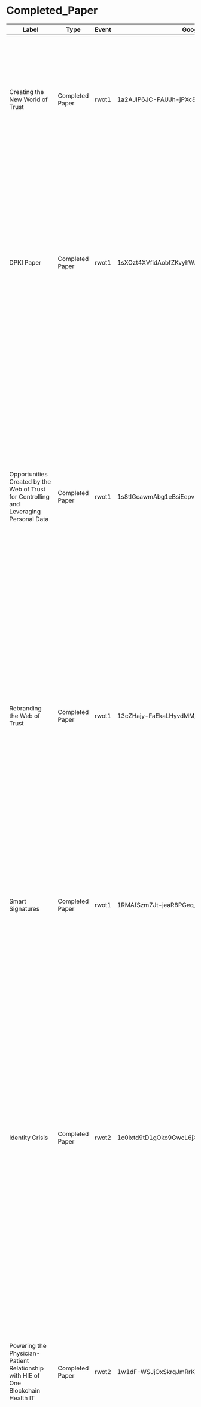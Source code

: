 # Completed_Paper
|                                        Label                                         |     Type      |Event|               Google Doc Id                |                                                              PDF Url                                                               |                                                              Title                                                              |                                                                                                                                                                                                                                                                                                                                                                                                                                                                                                                                                                                                                                                                                                                                                                                                                                                                                                                                                                                                                                                                                      Abstract                                                                                                                                                                                                                                                                                                                                                                                                                                                                                                                                                                                                                                                                                                                                                                                                                                                                                                                                                                                                                                                                                       |
|--------------------------------------------------------------------------------------|---------------|-----|--------------------------------------------|------------------------------------------------------------------------------------------------------------------------------------|---------------------------------------------------------------------------------------------------------------------------------|-------------------------------------------------------------------------------------------------------------------------------------------------------------------------------------------------------------------------------------------------------------------------------------------------------------------------------------------------------------------------------------------------------------------------------------------------------------------------------------------------------------------------------------------------------------------------------------------------------------------------------------------------------------------------------------------------------------------------------------------------------------------------------------------------------------------------------------------------------------------------------------------------------------------------------------------------------------------------------------------------------------------------------------------------------------------------------------------------------------------------------------------------------------------------------------------------------------------------------------------------------------------------------------------------------------------------------------------------------------------------------------------------------------------------------------------------------------------------------------------------------------------------------------------------------------------------------------------------------------------------------------------------------------------------------------------------------------------------------------------------------------------------------------------------------------------------------------------------------------------------------------------------------------------------------------------------------------------------------------------------------------------------------------------------------------------------------------------------------------------------------------------------------------------------------------|
|Creating the New World of Trust                                                       |Completed Paper|rwot1|1a2AJIP6JC-PAUJh-jPXc8U9XiOHVKC7wpW0qMMw4pIw|https://github.com/WebOfTrustInfo/rwot1-sf/blob/master/final-documents/whats-the-next-step.pdf                                      |mydata2017                                                                                                                       |On November 3rd and 4th, the Rebuilding the Web of Trust design workshop looked at the future of decentralized trust on the internet with the goal of producing 3-5 white papers and specs. Those papers were polished for release in December, leaving the question: what's next? Our major goal is to produce something notable for the 25th anniversary of PGP, in July 2016. This should be a working proof-of-concept that can help the Web of Trust to reach a broader audience. It should be something that's both usable and used and it needs to be compelling. If we can meet this goal, we can make our design ideas into reality                                                                                                                                                                                                                                                                                                                                                                                                                                                                                                                                                                                                                                                                                                                                                                                                                                                                                                                                                                                                                                                                                                                                                                                                                                                                                                                                                                                                                                                                                                                                         |
|DPKI Paper                                                                            |Completed Paper|rwot1|1sXOzt4XVfidAobfZKvyhWAN6GnxXw2aFHq9XfWx-DHc|https://github.com/WebOfTrustInfo/rwot1-sf/blob/master/final-documents/dpki.pdf                                                     |Decentralized Public Key Infrastrucure                                                                                           |Today’s Internet places control of online identities into the hands of third-parties. Email addresses, usernames, and website domains are borrowed or "rented" through DNS, X.509, and social networks. This results in severe usability and security challenges Internet-wide. This paper describes a possible alternate approach called decentralized public key infrastructure (DPKI), which returns control of online identities to the entities they belong to. By doing so, DPKI addresses many usability and security challenges that plague traditional public key infrastructure (PKI). DPKI has advantages at each stage of the PKI life cycle. It makes permissionless bootstrapping of online identities possible and provides for the simple creation of stronger SSL certificates. In usage, it can help “Johnny” to finally encrypt thanks to its relegation of public key management to secure decentralized datastores. Finally, it includes mechanisms to recover lost or compromised identifiers.                                                                                                                                                                                                                                                                                                                                                                                                                                                                                                                                                                                                                                                                                                                                                                                                                                                                                                                                                                                                                                                                                                                                                                 |
|Opportunities Created by the Web of Trust for Controlling and Leveraging Personal Data|Completed Paper|rwot1|1s8tIGcawmAbg1eBsiEepvIKU4XWzhhe8Wc9tVGV0f8k|https://github.com/WebOfTrustInfo/rwot1-sf/blob/master/final-documents/satisfying-real-world-use-cases.pdf                          |Opportunities Created by  the Web of Trust for Controlling and Leveraging Personal Data                                          |In November 2015 Facebook's share price broke $100 USD/share, for a total valuation of $290 billion USD. This is evidence that both Facebook and the market understand the value of controlling and leveraging personal data. However, the now-conventional absorb-everything design of Facebook is a blunt one. Employing users as passive producers with no control of their own data only scratches the surface of what is possible with networks of information and identity. Some of these constraints arise from Facebook's centralization, something that tends to worsen as an organization grows in size. There are limits to the amount of trust this sort of centralized authority can garner. This often results in punitive postures: democracies come with the expectation that citizens be forever watchful of their government; while corporations are watched over by regulatory bureaus and further deterred by class-action suits.  Decentralized systems that are engineered to prevent concentrating power as they grow avoid this. They can in fact increase their credibility as more users provide their assessments as input. Protocols and structures that are distributed and self-sovereign also offer significantly improved robustness, portability, and versatility than conventional centralized or escrowed processes — especially when combined with secure cryptography.                                                                                                                                                                                                                                                                                                                                                                                                                                                                                                                                                                                                                                                                                                                                                                          |
|Rebranding the Web of Trust                                                           |Completed Paper|rwot1|13cZHajy-FaEkaLHyvdMM_oFx2fMlkn0RQLi62LpRMS8|https://github.com/WebOfTrustInfo/rwot1-sf/blob/master/final-documents/rebranding-web-of-trust.pdf                                  |Rebranding the Web of Trust                                                                                                      |The Web of Trust. It’s the buzzword for a new model of decentralized identity. However, it’s also a phrase that dates back almost twenty-five years and has been heavily overloaded with meaning during that time. The classic definition of Web of Trust derives from PGP, but the top Google results refer to a website reputation rating system created by a Finnish internet company. Meanwhile, some use it as a big tent that includes identity authentication & verification, certificate validation, and reputation assessment, while the vibrant blockchain community is also drawing new attention to the classic concept. To build a contemporary Web of Trust, we need to better define it. To do so, we must both understand what the classic Web of Trust was and create a model for the elements of trust that are contained within a more modern definition.                                                                                                                                                                                                                                                                                                                                                                                                                                                                                                                                                                                                                                                                                                                                                                                                                                                                                                                                                                                                                                                                                                                                                                                                                                                                                                         |
|Smart Signatures                                                                      |Completed Paper|rwot1|1RMAfSzm7Jt-jeaR8PGeq_K2ot7ZLDQqv57-elLDNDzE|https://github.com/WebOfTrustInfo/rwot1-sf/blob/master/final-documents/smart-signatures.pdf                                         |Smart Signatures                                                                                                                 |Traditional cryptographic signature systems are based on strictly-defined authentication and authorization mechanisms that assume a single private key can be used to produce a given signature and that a single public key can be used to verify it. Given the evident limitations of this design, we propose an alternative with more powerful capabities, based on the ability to explicitly outline and fully program conditions for verification. These conditions would then be used to determine when a signature or set of signatures can be considered valid. Our inspiration for this authorization system is the bitcoin scripting language, where the authorization to spend funds is explicitly defined within a script, rather than being implicitly defined through the reference to an authorized public key. The largest benefit of explicit specification of authorization conditions is that the system is fully extensible, so new operations can be defined at any time, with the only limitation being the set of operations that the authorization interpreters understand.                                                                                                                                                                                                                                                                                                                                                                                                                                                                                                                                                                                                                                                                                                                                                                                                                                                                                                                                                                                                                                                                                  |
|                                                                                      |               |     |                                            |                                                                                                                                    |                                                                                                                                 |                                                                                                                                                                                                                                                                                                                                                                                                                                                                                                                                                                                                                                                                                                                                                                                                                                                                                                                                                                                                                                                                                                                                                                                                                                                                                                                                                                                                                                                                                                                                                                                                                                                                                                                                                                                                                                                                                                                                                                                                                                                                                                                                                                                     |
|Identity Crisis                                                                       |Completed Paper|rwot2|1c0Ixtd9tD1gOko9GwcL6jXefr_XwKARgdUMQRVxA7so|https://github.com/WebOfTrustInfo/rwot2-id2020/blob/master/final-documents/identity-crisis.pdf                                      |Identity Crisis: Clearer Identity through Correlation                                                                            |The term “identity” is a challenge. Both laypeople and experts struggle to communicate clearly about it. The term has numerous rich and useful meanings. That same flexibility and expressivity also makes it easy to misunderstand subtle nuances and often leads to ideological debate rather than understanding and applications. We compensate with adjectives, creating new phrases like “digital identity” or “legal identity”, but we often still speak past each other. We regularly refer to “identities” as things that are assigned to us or that we own, things we control or present, instead of using more rigorous terms such as “identifiers” or “credentials”. This fluidity often confuses because, at its core, identity is an emergent phenomenon that doesn’t have an existence independent of the observer.  We propose using “correlation” instead of “identity” when discussing concrete identities in identity systems. It isn’t a word-for-word replacement, but using it will improve the conversation. We argue that “correlation” provides a more concise and clear understanding of how identity is created and applied in both digital and real-world systems, and that using it as an alternative to “identity” will improve communication and understanding.                                                                                                                                                                                                                                                                                                                                                                                                                                                                                                                                                                                                                                                                                                                                                                                                                                                                                        |
|Powering the Physician-Patient Relationship with HIE of One Blockchain Health IT      |Completed Paper|rwot2|1w1dF-WSJjOxSkrqJmRrKHOnE8u28vtTEw9fYgDpL6mQ|https://github.com/WebOfTrustInfo/rwot2-id2020/blob/master/final-documents/physician-patient-relationship.pdf                       |Powering the Physician-Patient Relationship with HIE of One Blockchain Health IT                                                 |Together, physicians and patients steer treatment and are responsible for the vast majority of decisions, and therefore expenditures, in healthcare. Yet the technology that mediates the physician-patient relationship today is not directly purchased or controlled by either the physicians or the patients. Electronic health records and health information exchange technology are sold as strategic assets to institutions — typically very large businesses, that currently have incentives to maximize institutional growth. We seek a better balance of institutional needs with the needs of physicians and patients. This may also solve problems of costs. It is widely accepted that reducing healthcare cost growth requires genuine practice reform. Few institutions, however, are planning to reduce their own size. By focusing health information technology and interoperability on the physician-patient relationship we bypass the inertia of institutions, fertilize the environment for value-based payment, and optimize care options among hospitals, the community, and home, as appropriate.                                                                                                                                                                                                                                                                                                                                                                                                                                                                                                                                                                                                                                                                                                                                                                                                                                                                                                                                                                                                                                                           |
|Protecting Digital Identities in Developing Countries                                 |Completed Paper|rwot2|18HAxPoIamSj6b0LMoL3oDafiT5RLf-gcAODhZB0WFNQ|https://github.com/WebOfTrustInfo/rwot2-id2020/blob/master/final-documents/protecting-digital-identities-in-developing-countries.pdf|Protecting Digital Identities in Developing Countries                                                                            |People in many parts of the developing world have little or no infrastructure for well-regulated government and commercial processes. This creates a pressing need for a safe place to store important personal data needed to access financial, insurance, education and healthcare services. A universal digital identity system would underpin information assurance through verifiable and reliable data that can be presented when required. This paper presents a strong use case for a self-sovereign identity system with verifiable information and user-controllable release.                                                                                                                                                                                                                                                                                                                                                                                                                                                                                                                                                                                                                                                                                                                                                                                                                                                                                                                                                                                                                                                                                                                                                                                                                                                                                                                                                                                                                                                                                                                                                                                              |
|Requirements for DIDs                                                                 |Completed Paper|rwot2|1TsEhYrrD6OnXweF1Qyp_c2x24LWVzRsm_cpa_dwUqSA|https://github.com/WebOfTrustInfo/rwot2-id2020/blob/master/final-documents/requirements-for-dids.pdf                                |Requirements for DIDs (Decentralized Identifiers)                                                                                |In social networks and markets and on value chains we have a hard time determining what is true and who to trust. Verified information is critical for the functioning of a networked democratic society. The portable reputation toolkit is intended to address these issues by using cryptographic signatures and decentralized technology such as decentralized identifiers, blockchain, and distributed data storage. This white paper outlines several concrete use cases. These include decentralized fact checking for political journalism, decentralized Fair Trade supply chain certification, and decentralized skill certification without a centralized institution.                                                                                                                                                                                                                                                                                                                                                                                                                                                                                                                                                                                                                                                                                                                                                                                                                                                                                                                                                                                                                                                                                                                                                                                                                                                                                                                                                                                                                                                                                                    |
|Smarter Signatures: Experiments in Verifications                                      |Completed Paper|rwot2|1aN4QlJ3UZdRFhkX7yWRxc-wYSid0Rj3aYe8zQVqMaW0|https://github.com/WebOfTrustInfo/rwot2-id2020/blob/master/final-documents/smarter-signatures.pdf                                   |Smarter Signatures: Experiments in Verifications                                                                                 |Technologies like the Web of Trust and PKI lay the foundation for identity on the internet: they map a human persona to a cryptographic construct that is represented by a public key and protected by a private key. Digital signatures are fundamental to these digital identities and have been widely used in a variety of applications. They’re the heart of SSH, the foundation of certificates, and the core of newer technologies like blockchain.  However, today’s simplistic signatures are just the start; they can be improved, to create more powerful and more complex signatures that can truly be better and smarter. Now is the time to begin experimenting with these possibilities.                                                                                                                                                                                                                                                                                                                                                                                                                                                                                                                                                                                                                                                                                                                                                                                                                                                                                                                                                                                                                                                                                                                                                                                                                                                                                                                                                                                                                                                                              |
|DID Data Model Implementer’s Draft                                                    |Completed Paper|rwot3|1T5F0ZclaEHwXG5bVNsEsSdClRm-oICiyyUnc3k-m4sI|https://github.com/WebOfTrustInfo/rwot3-sf/blob/master/final-documents/did-implementer-draft-10.pdf                                 |DID (Decentralized Identifier) Data Model and Generic Syntax 1.0 Implementer’s Draft 01                                          |DIDs (decentralized identifiers) are a new type of identifier intended for verifiable digital identity that is "self-sovereign", i.e., fully under the control of the identity owner and not dependent on a centralized registry, identity provider, or certificate authority. DIDs resolve to DDOs (DID descriptor objects)—simple JSON documents that contain all the metadata needed to prove ownership and control of a DID. Specifically, a DDO contains a set of key descriptions, which are machine-readable descriptions of the identity owner’s public keys, and a set of service endpoints, which are resource pointers necessary to initiate trusted interactions with the identity owner. Each DID uses a specific DID method, defined in a separate DID method specification, to define how the DID is registered, resolved, updated, and revoked on a specific distributed ledger or network.                                                                                                                                                                                                                                                                                                                                                                                                                                                                                                                                                                                                                                                                                                                                                                                                                                                                                                                                                                                                                                                                                                                                                                                                                                                                          |
|Digital Verification Advancements                                                     |Completed Paper|rwot3|13voeo7AIJm_2OTPxS6ll3V1DGQ3O9b4BbCqkdTxMStA|https://github.com/WebOfTrustInfo/rwot3-sf/blob/master/final-documents/digital-verification-advancements.pdf                        |Digital Verification Advancements       at RWoT III                                                                              |There were a number of enhancements made to Digital Verification at the 3rd Rebooting Web of Trust event. The following document summarises the advancements made as a direct result of participation from the workshop attendees. Founding of the W3C Digital Verification Community Group. Based on various hallway and lunch discussions, it became evident that the community wanted a more permanent location to store artifacts and work on them. As a result of these discussions, the W3C Digital Verification Community Group was proposed, supported,                                                                                                                                                                                                                                                                                                                                                                                                                                                                                                                                                                                                                                                                                                                                                                                                                                                                                                                                                                                                                                                                                                                                                                                                                                                                                                                                                                                                                                                                                                                                                                                                                      |
|Embedding Human Wisdom in Our Digital Tomorrow                                        |Completed Paper|rwot3|1RdIQj74lozRfOVyHAA4XqVPv_BJzTT1QkI-tqNifGHA|https://github.com/WebOfTrustInfo/rwot3-sf/blob/master/final-documents/WisdomEmbedding-Human-Wisdom-in-Our-Digital-Tomorrow.pdf     |Embedding Human Wisdom in Our Digital Tomorrow                                                                                   |Much of what we know as a species has accreted through experience. We’ve seen things work and fail, and we’ve reacted: we've created checks and balances, institutions and procedures, making calculated tradeoffs for the net benefit of individuals and communities. This wisdom is embodied in laws, social norms, patterns, proverbs, and traditions.  The digital landscape, with its turbulent pace and its jockeying technologies, is a new dimension of shared experience. Identity is a central aspect of that new dimension. Who we are, how we interact, how we give and receive value, and how we hold one another accountable are all integral to identity — and they are every bit as important to the digital landscape as they were in pre-digital times. Software and hardware are more malleable than human nature. Building the code and machines that run a social network can be done in months or years, and mostly by those writing the code — but changes in the nature of friendship, trust, family, employment, and other human relationships are evolutionary, incremental, and undirected, and they unfold over generations and centuries more often than months. This mismatch in evolution matters; we risk rushing into digital construction, and not pausing to consult moral calipers or experiential plumb lines. Widespread surveillance, doxing, online bullying, and the existance of child pornography are all evidence that our digital universe has the same opportunities and pitfalls familiar in other contexts.                                                                                                                                                                                                                                                                                                                                                                                                                                                                                                                                                                                                                          |
|Hubs                                                                                  |Completed Paper|rwot3|104xGRJ9npON0gAK2QLT3DPtnqPfs8swzvyMEmcdr998|https://github.com/WebOfTrustInfo/rwot3-sf/blob/master/final-documents/hubs.pdf                                                     |Hubs                                                                                                                             |Hubs let you securely store and share data. A Hub is a datastore containing semantic data objects at well-known locations. Each object in a Hub is signed by an identity and accessible via a globally recognized API format that explicitly maps to semantic data objects. Hubs are addressable via unique identifiers maintained in a global namespace.                                                                                                                                                                                                                                                                                                                                                                                                                                                                                                                                                                                                                                                                                                                                                                                                                                                                                                                                                                                                                                                                                                                                                                                                                                                                                                                                                                                                                                                                                                                                                                                                                                                                                                                                                                                                                            |
|Joram 1.0.0                                                                           |Completed Paper|rwot3|1jWLUBQ3047iTlZxNR1B-K5gANcnKSJ3zfLUsojrts3w|https://github.com/WebOfTrustInfo/rwot3-sf/blob/master/final-documents/joram-engagement-model.pdf                                   |Joram 1.0.0                                                                                                                      |This document envisions a new way to handle identity information through the examination of the experiences of a fictional individual, Joram, as he seeks refuge in Greece on his way to resettlement in France. We use an Information Lifecycle Engagement Model as described at the end of this document.                                                                                                                                                                                                                                                                                                                                                                                                                                                                                                                                                                                                                                                                                                                                                                                                                                                                                                                                                                                                                                                                                                                                                                                                                                                                                                                                                                                                                                                                                                                                                                                                                                                                                                                                                                                                                                                                          |
|Portable Reputation Toolkit Use Cases                                                 |Completed Paper|rwot3|10Vde5fc6Fo3EOTtNZW3_-3IlhkNsMFyAQnTr-KxHQMQ|https://github.com/WebOfTrustInfo/rwot3-sf/blob/master/final-documents/reputation-toolkit.pdf                                       |Portable Reputation Toolkit Use Cases                                                                                            |In social networks and markets and on value chains we have a hard time determining what is true and who to trust. Verified information is critical for the functioning of a networked democratic society. The portable reputation toolkit is intended to address these issues by using cryptographic signatures and decentralized technology such as decentralized identifiers, blockchain, and distributed data storage.                                                                                                                                                                                                                                                                                                                                                                                                                                                                                                                                                                                                                                                                                                                                                                                                                                                                                                                                                                                                                                                                                                                                                                                                                                                                                                                                                                                                                                                                                                                                                                                                                                                                                                                                                            |
|Smart Consent Protocol                                                                |Completed Paper|rwot3|1T6-oGXaJq5VdQfgzsbd8OHhCpIx-hcUwLVZM7Jiz08M|https://github.com/WebOfTrustInfo/rwot3-sf/blob/master/final-documents/smart-consent-protocol.pdf                                   |Smart Consent Protocol                                                                                                           |Personal Data are valuable resources for creating digital intellectual property (IP). Rights over this IP have generally been unclear, resulting in systematic abuse or unfair use of people's personal data by third parties. But new regulations are changing this - most notably, the European Union General Data Protection Regulation (EU GDPR). Third parties must now obtain explicit and documented consent from people (data subjects) to collect, process, store or disclose their personal data. A specification for operationalising these regulatory requirements, using digital Consent Receipts, is being developed through the Consent and Information-Sharing Working Group of the Kantara Initiative. In a parallel effort, COALA-IP has developed a blockchain-ready, community-driven generic protocol for intellectual property licensing that applies the Linked Content Coalition (LCC) framework to "unify digital rights data management". This paper proposes a decentralised Smart Consent protocol for managing personal data as intellectual property that combines elements of the COALA-IP Specification for Digital Intellectual Property with the specification for Digital Consent Receipts.                                                                                                                                                                                                                                                                                                                                                                                                                                                                                                                                                                                                                                                                                                                                                                                                                                                                                                                                                       |
|Design Considerations for Decentralized Reputation Systems                            |Completed Paper|rwot4|1bAIJsoHCYbgRVpf8aUTMmhHcmi5qFyukMghWSeKf21k|https://github.com/WebOfTrustInfo/rwot4-paris/blob/master/final-documents/reputation-design.pdf                                     |Design Considerations for Decentralized Reputation Systems                                                                       |Reputation systems provide an effective way to build a web of trust on the Internet. They consider the history of interactions between peers to establish a measure for a reputation that can itself be used to support a trust decision. Decentralised reputations systems (DRS) rely on a decentralised computer architecture and a distributed ledger to store and maintain reputation information, so that no single entity has control over that information. While there have been numerous analyses of how reputation may be used, there has to date been no systematic definition of the various aspects that should be considered when a reputation system is being designed. By defining these design considerations, we can come to a consensus about what is and is not important in a system. We can discuss the different ways in which they can be built and we can conduct further research and analysis into specific factors in a structured way.                                                                                                                                                                                                                                                                                                                                                                                                                                                                                                                                                                                                                                                                                                                                                                                                                                                                                                                                                                                                                                                                                                                                                                                                                  |
|LD Signature Format Alignment                                                         |Completed Paper|rwot4|1BDnhANLu4c7NDbMbGIRU-aK55Xmqq-bO6oia-Puup1U|https://github.com/WebOfTrustInfo/rwot4-paris/blob/master/final-documents/ld-signatures.pdf                                         |LD Signature Format Alignment                                                                                                    |The goal of the "LD Signature Format Alignment" Working Group at Rebooting the Web of Trust IV was to investigate the feasibility and impact of the proposed 2017 RSA Signature Suite spec, which brings JSON-LD signatures into alignment with the JOSE JSON Web Signature (JWS) standards. The 2017 RSA Signature Suite is based on RFC 7797, the JSON Web Signature (JWS) Unencoded Payload Option specification. This approach avoids past concerns about JWT raised in the LD signature adopters, including: Increased space consumption associated with base-64 encoding. Difficulty of nesting or chaining signatures, leading to data duplication. Use of a format that is not a JSON object, preventing ability to rely exclusively on a JSON document-based storage engine (while preserving the signature). Using unencoded payloads with detached content, as described in the introduction of RFC 7797, addresses these concerns and helps in cases in which "...the payload may be very large and where means are already in place to enable the payload to be communicated between the parties without modifications." This avoids unnecessary copying and transformations which can result "significant space and time improvements" when working with large payloads.                                                                                                                                                                                                                                                                                                                                                                                                                                                                                                                                                                                                                                                                                                                                                                                                                                                                                               |
|What Users Really Want                                                                |Completed Paper|rwot4|1VyBmonUahXznkyVuR1w3lGaNb_9JSEqTMG9OttiYtVs|https://github.com/WebOfTrustInfo/rwot4-paris/blob/master/final-documents/what-users-really-want.pdf                                |Re-Imagining What Users Really Want                                                                                              |We consider five fictional personas to explore the obstacles and opportunities for self-sovereign identity. For one, Rutu Shah, we describe an illustrative day in her life. The following five individuals represent a diverse sampling of normal, everyday people whose lives could be improved by self-sovereign identity. Today, these five aren’t using enhanced digital identity. For each, we describe their current lack of engagement and provide at least one opportunity that could reframe self-sovereign identity as a clear win for them.                                                                                                                                                                                                                                                                                                                                                                                                                                                                                                                                                                                                                                                                                                                                                                                                                                                                                                                                                                                                                                                                                                                                                                                                                                                                                                                                                                                                                                                                                                                                                                                                                              |
|A Decentralized Approach to Blockcerts Credential Revocation                          |Completed Paper|rwot5|1UUd1pADR65gRuNxYUpMzg_-_6xjau0raGV0HpvNCpyU|https://github.com/WebOfTrustInfo/rwot5-boston/blob/master/final-documents/blockcerts-revocation.pdf                                |A Decentralized Approach to Blockcerts Credential Revocation                                                                     |Blockcerts are blockchain-anchored credentials with a verification process designed to be decentralized and trustless. While the Blockcerts standard itself is extensible, the revocation method used in the reference implementation is an issuer-hosted revocation list, which is a known centralization point. This proposal describes an alternate method of issuing Blockcerts using Ethereum, which allows for a new form of revocation by either the issuer or the recipient.                                                                                                                                                                                                                                                                                                                                                                                                                                                                                                                                                                                                                                                                                                                                                                                                                                                                                                                                                                                                                                                                                                                                                                                                                                                                                                                                                                                                                                                                                                                                                                                                                                                                                                 |
|ActivityPub: from decentralized to distributed social networks                        |Completed Paper|rwot5|1OARuo1jJJLSsqfUeGgzG2qGGaCUBTrBzH30CC-BNO3w|https://github.com/WebOfTrustInfo/rwot5-boston/blob/master/final-documents/activitypub-decentralized-distributed.pdf                |ActivityPub: from decentralized to distributed social networks                                                                   |ActivityPub is a protocol being developed at the W3C for the purpose of building federated social systems. Users can use implementations of ActivityPub like Mastodon and MediaGoblin as libre alternatives to large siloed social networking systems such as Facebook, Twitter, YouTube, and Instagram. In general ActivityPub follows the client-server paradigm that has been popular on the World Wide Web, while restoring some level of decentralization. Current implementations of ActivityPub go as far as to bring a level of decentralization akin to email,2 but there are many opportunities to go further. By attaching public keys to the profiles of actors (users) on the network and using Linked Data Signatures, we can add a web of trust to the federated social web and use it to enhance user privacy and to assert the integrity of messages sent over the network. By using a decentralized identifier system such as Decentralized Identifiers (DIDs) we can move fully from a decentralized to a distributed system,3 by escaping the core centralization mechanisms of DNS and SSL certificate authorities.                                                                                                                                                                                                                                                                                                                                                                                                                                                                                                                                                                                                                                                                                                                                                                                                                                                                                                                                                                                                                                             |
|Amira 1.0.0                                                                           |Completed Paper|rwot5|1dkLiWFsd-Hw2Lt9YibDk2fTu0GclahNnEj0F_lG4hLU|https://github.com/WebOfTrustInfo/rwot5-boston/blob/master/final-documents/amira.pdf                                                |Amira 1.0.0                                                                                                                      |This paper began as a collaborative project at the fifth Rebooting the Web of Trust workshop, held in Cambridge MA in October 2017. We reinterpret Christopher Allen’s Rebooting the Web of Trust user story, through the lens of the Information Lifecycle Engagement Model (described in Appendix A). We present a human-centric illustration of an individual’s experience in a self-sovereign, decentralized realization of the Web of Trust as originally conceived by Phil Zimmerman for PGP.[ In our scenario, Amira is a successful programmer working in Boston at a prestigious multi-national bank. Outside of working hours, Amira wants to give back to her community by writing software that matters. On the advice of her friend Charlene, Amira joins RISK, a self-sovereign reputation network that connects developers with projects while protecting participants’ anonymity, building reputation, and sending & receiving secure payments.                                                                                                                                                                                                                                                                                                                                                                                                                                                                                                                                                                                                                                                                                                                                                                                                                                                                                                                                                                                                                                                                                                                                                                                                                      |
|Engineering Privacy for Verified Credentials                                          |Completed Paper|rwot5|1BGk0fuGK5KwfomTn00w3G66CrCDAdopoFwDyoynfwg4|https://github.com/WebOfTrustInfo/rwot5-boston/blob/master/final-documents/data-minimization-sd.pdf                                 |Engineering Privacy for Verified Credentials: In Which We Describe Data Minimization, Selective Disclosure, and Progressive Trust|                                                                                                                                                                                                                                                                                                                                                                                                                                                                                                                                                                                                                                                                                                                                                                                                                                                                                                                                                                                                                                                                                                                                                                                                                                                                                                                                                                                                                                                                                                                                                                                                                                                                                                                                                                                                                                                                                                                                                                                                                                                                                                                                                                                     |
|Identity Hubs Capabilities Perspective                                                |Completed Paper|rwot5|1orU0VxxV9v9BoDS2vB2FbV917x9jgn10s7Rfly1lzM4|https://github.com/WebOfTrustInfo/rwot5-boston/blob/master/final-documents/identity-hubs-capabilities-perspective.pdf               |Identity Hubs Capabilities Perspective                                                                                           |Identity Hubs as currently proposed in the Decentralized Identity Foundation (DIF) are a subset of a general Decentralized Identifier (DID) based user-controlled agent, based on ACLs rather than an object-capabilities (ocap) architecture. The current approach has both security and scalability issues. Transitioning the Hubs design to an ocap model can be achieved by introducing an UMA authorization server as the control endpoint. This avoids creating confused-deputy security issues and expands scale by enabling the hub to delegate access to resources not stored in the hub itself.                                                                                                                                                                                                                                                                                                                                                                                                                                                                                                                                                                                                                                                                                                                                                                                                                                                                                                                                                                                                                                                                                                                                                                                                                                                                                                                                                                                                                                                                                                                                                                            |
|Linked Data Capabilities                                                              |Completed Paper|rwot5|1-EU1mGZnieWWOFvIq5JT9Nsp3ctLY7ZVcS-j3GYNwoQ|https://github.com/WebOfTrustInfo/rwot5-boston/blob/master/final-documents/lds-ocap.pdf                                             |Linked Data Capabilities                                                                                                         |Linked Data Signatures enable a method of asserting the integrity of linked data documents that are passed throughout the web. The object capability model is a powerful system for ensuring the security of computing systems. In this paper, we explore layering an object capability model on top of Linked Data Signatures via chains of signed proclamations. fn:1 We call this system "Linked Data Capabilities", or "ld-ocap" for short. The system we propose can work regardless of whether https identifiers or DIDs are being used. Since DIDs work nicely with this system and add an additional layer of decentralization we use them for the URIs of this system.                                                                                                                                                                                                                                                                                                                                                                                                                                                                                                                                                                                                                                                                                                                                                                                                                                                                                                                                                                                                                                                                                                                                                                                                                                                                                                                                                                                                                                                                                                      |
|The DCS Theorem                                                                       |Completed Paper|rwot5|1npwdK25Hwe4Cp4_VD7yhfiVatYcLDQS6bKbFw1dIROM|https://github.com/WebOfTrustInfo/rwot5-boston/blob/master/final-documents/dcs-theorem/The-DCS-Theorem.pdf                          |The DCS Theorem                                                                                                                  |Blockchain design involves many tradeoffs, and much debate has focused on tradeoffs related to scaling parameters such as blocksize. To address some of the confusion around this subject, we present a probability proof of the DCS Triangle. We use the triangle to show decentralized consensus systems, like blockchains, can have Decentralization, Consensus, or Scale, but not all three properties simultaneously. We then describe two methods for getting around the limitations suggested by the triangle.                                                                                                                                                                                                                                                                                                                                                                                                                                                                                                                                                                                                                                                                                                                                                                                                                                                                                                                                                                                                                                                                                                                                                                                                                                                                                                                                                                                                                                                                                                                                                                                                                                                                |
|Veres One DID Method 1.0                                                              |Completed Paper|rwot5|1jzVtNVxQ3g2e1m2SE3rurntAA-9zgqpXBd14arfbQVM|https://github.com/WebOfTrustInfo/rwot5-boston/blob/master/final-documents/did-method-veres-one.pdf                                 |Veres One DID Method 1.0                                                                                                         |The Veres One Ledger is a permissionless public ledger designed specifically for the creation and management of decentralized identifiers (DIDs). Veres One DIDs are self-sovereign identifiers that may be used by people, organizations, and digital devices to establish an identifier that is under their control. Veres One DIDs are useful in ecosystems where one needs to issue, store, and use Verifiable Claims. This specification defines how a developer may create and update DIDs in the Veres One Ledger.                                                                                                                                                                                                                                                                                                                                                                                                                                                                                                                                                                                                                                                                                                                                                                                                                                                                                                                                                                                                                                                                                                                                                                                                                                                                                                                                                                                                                                                                                                                                                                                                                                                            |
|When GDPR becomes real                                                                |Completed Paper|rwot5|1_3A4XPNpZG2sabHUjq1W-dPTEN_iah6R1VfqgUllBn0|https://github.com/WebOfTrustInfo/rwot5-boston/blob/master/final-documents/gdpr.pdf                                                 |When GDPR becomes real, and Blockchain is no longer Fairy Dust                                                                   |The General Data Protection Regulation (GDPR), enacted by the European Parliament in 2016, was designed to give users more control and rights over their personal data. Companies and governments will find it increasingly difficult to be GDPR compliant with current industry practices. Following the implementation date of May 25, 2018, managing data will be both toxic and expensive. Many precious resources will be required for improving and maintaining the security, privacy, and governance of personal data. Methods for storing less personal data will ease the burden of GDPR compliance. This document describes the GDPR requirements and the different approaches to digital identity solutions and finally explains why distributed ledger technology may offer an opportunity for enterprises to simplify data management solutions that are GDPR compliant.                                                                                                                                                                                                                                                                                                                                                                                                                                                                                                                                                                                                                                                                                                                                                                                                                                                                                                                                                                                                                                                                                                                                                                                                                                                                                                |
|BTCR DID Resolver Specification                                                       |Completed Paper|rwot6|10IE3KowalRrtvVxq36cHrkzJHw_lDZDJVCUzpL0_PS0|https://github.com/WebOfTrustInfo/rwot6-santabarbara/blob/master/final-documents/btcr-resolver.pdf                                  |BTCR DID Resolver Specification                                                                                                  |This describes the process of resolving a BTCR DID into a DID Document. The draft reference implementation is available at https://github.com/WebOfTrustInfo/btcr-did-tools-js (see didFormatter.js). Note that not all steps described in this document are implemented yet.                                                                                                                                                                                                                                                                                                                                                                                                                                                                                                                                                                                                                                                                                                                                                                                                                                                                                                                                                                                                                                                                                                                                                                                                                                                                                                                                                                                                                                                                                                                                                                                                                                                                                                                                                                                                                                                                                                        |
|Decentralized Autonomic Data (DAD)                                                    |Completed Paper|rwot6|1TGqAhGJaWlyZ70t2JmFUK5pmRlw4deyXuTWKvF2z8Nc|https://github.com/WebOfTrustInfo/rwot6-santabarbara/blob/master/final-documents/DecentralizedAutonomicData.pdf                     |Decentralized Autonomic Data (DAD)                                                                                               |This paper proposes a new class of data called decentralized autonomic data (DAD). The term decentralized means that the governance of the data may not reside with a single party. A related concept is that the trust in the data provenance is diffuse in nature. Central to the approach is leveraging the emerging DID (decentralized identifier) standard. The term autonomic means self-managing or self-regulating. In the context of data, we crystalize the meaning of self-managing to include cryptographic techniques for maintaining data provenance that make the data self-identifying, self-certifying, and self-securing. Implied thereby is the use of cryptographic keys and signatures to provide a root of trust for data integrity and to maintain that trust over transformation of that data, e.g. provenance. Thus key management must be a first order property of DADs. This includes key reproduction, rotation, and recovery. The pre-rotation and hybrid recovery methods presented herein are somewhat novel. The motivating use of DAD is to provide provenance for streaming data that is generated and processed in a distributed manner with decentralized governance. Streaming data are typically measurements that are collected and aggregated to form higher level constructs. Applications include analytics and instrumentation of distributed web or internet of things (IoT) applications. Of particular interest is the use of DADs in self-sovereign reputation systems. A DAD seeks to maintain a provenance chain for data undergoing various processing stages that follows diffuse trust security principles including signed at rest and in motion. Streaming data applications may impose significant performance demands on the processing of the associated data. Consequently one major goal is to use efficient mechanisms for providing the autonomic properties. This means finding minimally sufficient means for managing keys and cryptographic integrity. Importantly this paper provides detailed descriptions of the minimally sufficient means for key reproduction, rotation, and recovery for DID leveraged DADS.|
|Decentralized Identifers v1.0                                                         |A Status Note  |rwot6|1BfzHAeJE_9OI0TcV35KzRPoOnfnUsOCVZcmHtKr7s9A|https://github.com/WebOfTrustInfo/rwot6-santabarbara/blob/master/final-documents/did-spec-1.0.pdf                                   |Decentralized Identifers v1.0                                                                                                    |The Decentralized Identifers specifcation editors and implementers spent some time at Rebooting the Web of Trust 6 processing the remaining issues in the issue tracker. This document summarizes the proposed resolutions that the group has put forward to resolve all of the DID specifcation issues that were submitted before 2018-03-05.                                                                                                                                                                                                                                                                                                                                                                                                                                                                                                                                                                                                                                                                                                                                                                                                                                                                                                                                                                                                                                                                                                                                                                                                                                                                                                                                                                                                                                                                                                                                                                                                                                                                                                                                                                                                                                       |
|Identity Hub Attestation Flows                                                        |Completed Paper|rwot6|1WkgDzOySu63KFGBPjQFbV5DWI-6tFPjHjQgMTk7otNI|https://github.com/WebOfTrustInfo/rwot6-santabarbara/blob/master/final-documents/identity-hub-attestations.pdf                      |Identity Hub Attestation Flows and Components                                                                                    |In this document, we define a set of user flows and describe the associated Action Objects that support a Hub-centric approach to the request, issuance, presentation, verification, and revocation of interoperable attestations. This document extends the Identity Hub Explainer.                                                                                                                                                                                                                                                                                                                                                                                                                                                                                                                                                                                                                                                                                                                                                                                                                                                                                                                                                                                                                                                                                                                                                                                                                                                                                                                                                                                                                                                                                                                                                                                                                                                                                                                                                                                                                                                                                                 |
|Introduction to DID Auth                                                              |Completed Paper|rwot6|1j3SG8gWSTqUNtZOBZ6wh4Fa_-OGlxqc0TCUzJre2LVU|https://github.com/WebOfTrustInfo/rwot6-santabarbara/blob/master/final-documents/did-auth.pdf                                       |Introduction to DID Auth                                                                                                         |The term DID Auth has been used in different ways and is currently not well-defined. We define DID Auth as a ceremony where an identity owner, with the help of various components such as web browsers, mobile devices, and other agents, proves to a relying party that they are in control of a DID. This means demonstrating control of the DID using the mechanism specified in the DID Document's "authentication" object. This could take place using a number of different data formats, protocols, and flows. DID Auth includes the ability to establish mutually authenticated communication channels and to authenticate to web sites and applications. Authorization, Verifiable Credentials, and Capabilities are built on top of DID Auth and are out of scope for this document. This paper gives on overview of the scope of DID Auth, supported protocols and flows, and the use of components of the DID Documents that are relevant to authentication, as well as formats for challenges and responses.                                                                                                                                                                                                                                                                                                                                                                                                                                                                                                                                                                                                                                                                                                                                                                                                                                                                                                                                                                                                                                                                                                                                                           |
|Open Badges are Verifiable Credentials                                                |Completed Paper|rwot6|1PvGg9OXvzIiPQ8XSgbQuHDF8GsA8CgHo3Bpp4--bO58|https://github.com/WebOfTrustInfo/rwot6-santabarbara/blob/master/final-documents/open-badges-are-verifiable-credentials.pdf         |Open Badges are Verifiable Credentials                                                                                           |We identify use cases and requirements that connect threads of work happening in the Rebooting Web of Trust community around: educational achievement claims (particularly using the Open Badges vocabulary); use of decentralized identifiers (DIDs) within web services where educational claims circulate; and integrating blockchain-reliant verification layers. We illustrate each of these cases with a set of example documents and describe user stories for Open Badges ecosystem software in the roles of Issuer, Host/Backpack, Displayer, and Verifier that need to be implemented in order to enable the capabilities described.                                                                                                                                                                                                                                                                                                                                                                                                                                                                                                                                                                                                                                                                                                                                                                                                                                                                                                                                                                                                                                                                                                                                                                                                                                                                                                                                                                                                                                                                                                                                       |
|SSI: A Roadmap                                                                        |Completed Paper|rwot6|1ixEPZJ28p3ZeCgRiSdRCGXdJfF6VkLWlLcjq4Lmbd9k|https://github.com/WebOfTrustInfo/rwot6-santabarbara/blob/master/final-documents/a-roadmap-for-ssi.pdf                              |SSI: A Roadmap for Adoption                                                                                                      |This document proposes the formation of a short-term team to develop consistent messaging for the Self-Sovereign Identity (SSI) market. It will target key stakeholders who would actively promote SSI adoption. The goal is to create an SSI market roadmap. This roadmap will help SSI leaders, standards bodies, developers, academics, media, and investors coordinate and clarify their messaging for the market, to accelerate the SSI adoption. We illustrate the need for this by summarizing our market strengths, weaknesses, opportunities, and threats (SWOT analysis), and show how this simple analysis exposes important marketing goals. Further projects will include market explainers, frequently asked questions, market glossaries, market research, and go-to-market (GTM) materials for developers.                                                                                                                                                                                                                                                                                                                                                                                                                                                                                                                                                                                                                                                                                                                                                                                                                                                                                                                                                                                                                                                                                                                                                                                                                                                                                                                                                           |
|Sustainable Technology Commons using                                                  |Completed Paper|rwot6|1AUUhCYCGBdZ9De0qBmAb4n0iBMgIVlgq7yBmczUHKOM|https://github.com/WebOfTrustInfo/rwot6-santabarbara/blob/master/final-documents/sustainable-commons.pdf                            |Exploring Sustainable Technology Commons using Appreciative Inquiry                                                              |Technology Commons are critical for the development of technology that is used across platforms, companies, and industries. In the internet age, corporations structured around monetizing defensible intellectual property frequently utilize common technology to produce innovative products that work across shared infrastructure, including most of the core platforms and building blocks of what we know as the internet industry. These technology commons include the Internet and the standards that make it run. There are several standards bodies that support the development of these standards, primarily the IETF, W3C, and OASIS. The W3C defined web standards that could be used by everyone (including companies, individuals, nonprofits, governments) for the creation of the web. As one common saying summarized the thinking of the early 00s, “Nobody owns it, everyone can use it, and everyone can improve it.”                                                                                                                                                                                                                                                                                                                                                                                                                                                                                                                                                                                                                                                                                                                                                                                                                                                                                                                                                                                                                                                                                                                                                                                                                                        |
|How to Convince Dad* of the Importance of Self-Sovereign Identity                     |Completed Paper|rwot7|1UZAOLWGgIBParoEpGOQZZ_caSJSIvFJWObSK3bD7_V0|https://github.com/WebOfTrustInfo/rwot7-toronto/blob/master/final-documents/convincing-dad.pdf                                      |How to Convince Dad* of the Importance of Self-Sovereign Identity                                                                |One of the major problems with bootstrapping self-sovereign identity is that it requires adoption by a large number of people. Pushing self-sovereign identity from the top-down is most likely to result in a technology that’s not actually used, but instead encouraging the average person to demand self-sovereign identity from the bottom-up will result in the organic development of a vibrant, well-utilized decentralized web-of-trust ecosystem. This paper addresses that need by offering arguments to a variety of people who might be reluctant to use self-sovereign identity, uninterested in its possibilities, or oblivious to the dangers of centralization. By focusing on the needs of real people, we hope to also encourage developers, engineers, and software business owners to create the apps that will address their reluctance and fulfill their needs, making self-sovereign identity a reality.                                                                                                                                                                                                                                                                                                                                                                                                                                                                                                                                                                                                                                                                                                                                                                                                                                                                                                                                                                                                                                                                                                                                                                                                                                                    |
|Peer to Peer Degrees of Trust                                                         |Completed Paper|rwot7|134580Byy1kPksMZWWL8mnUZJCakfYwWaM_4csltZj9E|https://github.com/WebOfTrustInfo/rwot7-toronto/blob/master/final-documents/peer-to-peer-degrees-of-trust.pdf                       |Peer to Peer Degrees of Trust                                                                                                    |Authenticity is a challenge for any identity solution. In the physical world, at least in America, it is not difficult to change one's identity. In the digital world, there is the problem of bots. The botnet detection market is expected to be worth over one billion USD by 2023, in a landscape where most digital activity is still heavily centralized. These centralized digital solutions have the advantage of being able to track IP addresses, request phone verification, and present CAPTCHAs to users in order to authenticate them. If this problem is so difficult to solve in the centralized world, how much more challenging will it be in the decentralized world, where none of these techniques are available? In this paper, we explore the idea of using a web of trust as a tool to add authenticity to decentralized identifiers (DIDs). We define a framework for deriving relative trust degrees using a given trust metric: a "trustworthiness" score for a given identity from the perspective of another identity. It is our intent that this framework may be used as a starting point for an ongoing exploration of graph-based, decentralized trust. We believe this approach may ultimately be used as a foundation for decentralized reputation.                                                                                                                                                                                                                                                                                                                                                                                                                                                                                                                                                                                                                                                                                                                                                                                                                                                                                               |
|Resource Integrity Proofs                                                             |Completed Paper|rwot7|19mXu8ZaKCxHrw5MKBU3aRW1fqDkeU7E8iaOWbljjQ0A|https://github.com/WebOfTrustInfo/rwot7-toronto/blob/master/final-documents/resource-integrity-proofs.pdf                           |Resource Integrity Proofs                                                                                                        |Currently, the Web provides a simple yet powerful mechanism for the dissemination of information via links. Unfortunately, there is no generalized mechanism that enables verifying that a fetched resource has been delivered without unexpected manipulation. Would it be possible to create an extensible and multipurpose cryptographic link that provides discoverability, integrity, and scheme agility? This paper proposes a linking solution that decouples integrity information from link and resource syntaxes, enabling verification of any representation of a resource from any type of link. We call this approach Resource Integrity Proofs (RIPs). RIPs provide a succinct way to link to resources with cryptographically verifiable content integrity. RIPs can be combined with blockchain technology to create discoverable proofs of existence to off-chain resources.                                                                                                                                                                                                                                                                                                                                                                                                                                                                                                                                                                                                                                                                                                                                                                                                                                                                                                                                                                                                                                                                                                                                                                                                                                                                                        |
